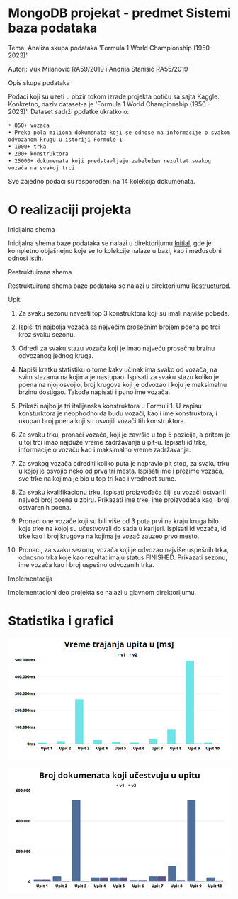# MongoDB projekat - predmet Sistemi baza podataka

Tema: Analiza skupa podataka 'Formula 1 World Championship (1950-2023)'

Autori: Vuk Milanović RA59/2019 i Andrija Stanišić RA55/2019

Opis skupa podataka

Podaci koji su uzeti u obzir tokom izrade projekta potiču sa sajta Kaggle. Konkretno, naziv dataset-a je 'Formula 1 World Championship (1950 - 2023)'. 
Dataset sadrži ppdatke ukratko o:

    • 850+ vozača
    • Preko pola miliona dokumenata koji se odnose na informacije o svakom odvozanom krugu u istoriji Formule 1
    • 1000+ trka
    • 200+ konstruktora
    • 25000+ dokumenata koji predstavljaju zabeležen rezultat svakog vozača na svakoj trci 

Sve zajedno podaci su raspoređeni na 14 kolekcija dokumenata.

# O realizaciji projekta

Inicijalna shema

Inicijalna shema baze podataka se nalazi u direktorijumu [Initial](v1/README.md), gde je kompletno objašnejno koje se to kolekcije nalaze u bazi, kao i međusobni odnosi istih.

Restruktuirana shema

Restruktuirana shema baze podataka se nalazi u direktorijumu [Restructured](v2/README.md).

Upiti

1. Za svaku sezonu navesti top 3 konstruktora koji su imali najviše pobeda.
2. Ispiši tri najbolja vozača sa nejvećim prosečnim brojem poena po trci kroz svaku sezonu.
3. Odredi za svaku stazu vozača koji je imao najveću prosečnu brzinu odvozanog jednog kruga.
4. Napiši kratku statistiku o tome kakv učinak ima svako od vozača, na svim stazama na kojima je nastupao. Ispisati za svaku stazu koliko je poena na njoj osvojio, broj krugova koji je odvozao i koju je maksimalnu brzinu dostigao. Takođe napisati i puno ime vozača.
5. Prikaži najbolja tri italijanska konstruktora u Formuli 1. U zapisu konsturktora je neophodno da budu vozači, kao i ime konstruktora, i ukupan broj poena koji su osvojili vozači tih konstruktora.

6. Za svaku trku, pronaći vozača, koji je završio u top 5 pozicija, a pritom je u toj trci imao najduže vreme zadržavanja u pit-u. Ispisati id trke, informacije o vozaču kao i maksimalno vreme zadržavanja.
7. Za svakog vozača odrediti koliko puta je napravio pit stop, za svaku trku u kojoj je osvojio neko od prva tri mesta. Ispisati ime i prezime vozača, sve trke na kojima je bio u top tri kao i vrednost sume.
8. Za svaku kvalifikacionu trku, ispisati proizvođača čiji su vozači ostvarili najveći broj poena u zbiru. Prikazati ime trke, ime proizvođača kao i broj ostvarenih poena.
9. Pronaći one vozače koji su bili više od 3 puta prvi na kraju kruga bilo koje trke na kojoj su učestvovali do sada u karijeri. Ispisati id vozača, id trke kao i broj krugova na kojima je vozač zauzeo prvo mesto.
10. Pronaći, za svaku sezonu, vozača koji je odvozao najviše uspešnih trka, odnosno trka koje kao rezultat imaju status FINISHED. Prikazati sezonu, ime vozača kao i broj uspešno odvozanih trka.
 

Implementacija

Implementacioni deo projekta se nalazi u glavnom direktorijumu.

# Statistika i grafici

![Alt text](/statistics/TimeStatistics.png)

![Alt text](/statistics/DocumentStatistics.png)